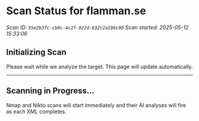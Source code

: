 # Scan Status for flamman.se

*Scan ID: `55e2b3fc-cb0c-4c2f-922d-632c2a196c90`*
*Scan started: 2025-05-12 15:33:06*

## Initializing Scan

Please wait while we analyze the target. This page will update automatically.

---

## Scanning in Progress...

Nmap and Nikto scans will start immediately and their AI analyses will fire as each XML completes.

